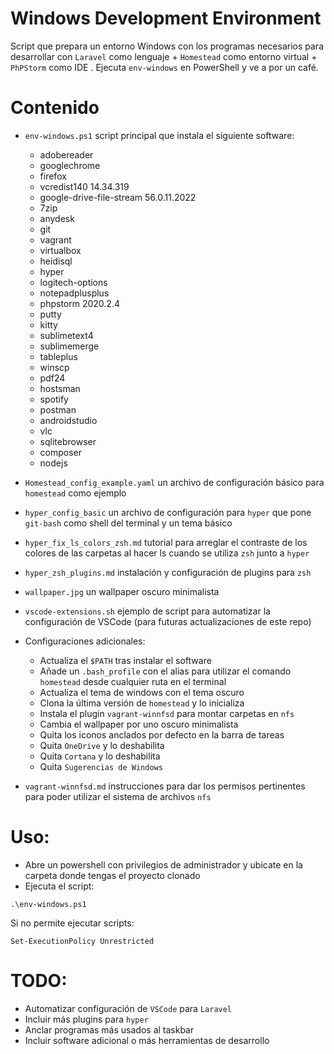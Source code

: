 # Windows Development Environment

Script que prepara un entorno Windows con los programas necesarios para desarrollar con `Laravel` como lenguaje + `Homestead` como entorno virtual + `PhPStorm` como IDE  . Ejecuta `env-windows` en PowerShell y ve a por un café.

# Contenido

* `env-windows.ps1` script principal que instala el siguiente software:
  * adobereader 
  * googlechrome 
  * firefox 
  * vcredist140 14.34.319
  * google-drive-file-stream 56.0.11.2022 
  * 7zip
  * anydesk 
  * git 
  * vagrant 
  * virtualbox 
  * heidisql 
  * hyper 
  * logitech-options 
  * notepadplusplus
  * phpstorm 2020.2.4 
  * putty 
  * kitty 
  * sublimetext4 
  * sublimemerge 
  * tableplus 
  * winscp 
  * pdf24 
  * hostsman 
  * spotify 
  * postman 
  * androidstudio 
  * vlc
  * sqlitebrowser
  * composer
  * nodejs

* `Homestead_config_example.yaml` un archivo de configuración básico para `homestead` como ejemplo
* `hyper_config_basic` un archivo de configuración para `hyper` que pone `git-bash` como shell del terminal y un tema básico
* `hyper_fix_ls_colors_zsh.md` tutorial para arreglar el contraste de los colores de las carpetas al hacer ls cuando se utiliza `zsh` junto a `hyper` 
* `hyper_zsh_plugins.md` instalación y configuración de plugins para `zsh` 
* `wallpaper.jpg` un wallpaper oscuro minimalista
* `vscode-extensions.sh` ejemplo de script para automatizar la configuración de VSCode (para futuras actualizaciones de este repo)
* Configuraciones adicionales:
  * Actualiza el `$PATH` tras instalar el software
  * Añade un `.bash_profile` con el alias para utilizar el comando `homestead` desde cualquier ruta en el terminal
  * Actualiza el tema de windows con el tema oscuro
  * Clona la última versión de `homestead` y lo inicializa
  * Instala el plugin `vagrant-winnfsd` para montar carpetas en `nfs`
  * Cambia el wallpaper por uno oscuro minimalista
  * Quita los iconos anclados por defecto en la barra de tareas
  * Quita `OneDrive` y lo deshabilita
  * Quita `Cortana` y lo deshabilita
  * Quita `Sugerencias de Windows`
* `vagrant-winnfsd.md` instrucciones para dar los permisos pertinentes para poder utilizar el sistema de archivos `nfs`

# Uso:

* Abre un powershell con privilegios de administrador y ubicate en la carpeta donde tengas el proyecto clonado
* Ejecuta el script:

```
.\env-windows.ps1
```

Si no permite ejecutar scripts:
```
Set-ExecutionPolicy Unrestricted
```

# TODO:
* Automatizar configuración de `VSCode` para `Laravel`
* Incluir más plugins para `hyper` 
* Anclar programas más usados al taskbar
* Incluir software adicional o más herramientas de desarrollo
